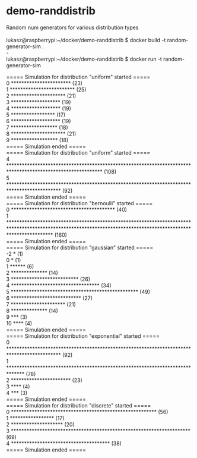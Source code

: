 # demo-randdistrib
Random num generators for various distribution types
<br><br>
lukasz@raspberrypi:\~/docker/demo-randdistrib $ docker build -t random-generator-sim .<br>
-<br>
lukasz@raspberrypi:\~/docker/demo-randdistrib $ docker run -t random-generator-sim<br>

===== Simulation for distribution "uniform" started =====<br>
 0 *********************** (23)<br>
 1 ************************* (25)<br>
 2 ********************* (21)<br>
 3 ******************* (19)<br>
 4 ******************* (19)<br>
 5 ***************** (17)<br>
 6 ******************* (19)<br>
 7 ****************** (18)<br>
 8 ********************* (21)<br>
 9 ****************** (18)<br>
===== Simulation ended =====<br>
===== Simulation for distribution "uniform" started =====<br>
 4 ************************************************************************************************************ (108)<br>
 5 ******************************************************************************************** (92)<br>
===== Simulation ended =====<br>
===== Simulation for distribution "bernoulli" started =====<br>
 0 **************************************** (40)<br>
 1 **************************************************************************************************************************************************************** (160)<br>
===== Simulation ended =====<br>
===== Simulation for distribution "gaussian" started =====<br>
-2 * (1)<br>
 0 * (1)<br>
 1 ****** (6)<br>
 2 ************** (14)<br>
 3 ************************** (26)<br>
 4 ********************************** (34)<br>
 5 ************************************************* (49)<br>
 6 *************************** (27)<br>
 7 ********************* (21)<br>
 8 ************** (14)<br>
 9 *** (3)<br>
10 **** (4)<br>
===== Simulation ended =====<br>
===== Simulation for distribution "exponential" started =====<br>
 0 ******************************************************************************************** (92)<br>
 1 ****************************************************************************** (78)<br>
 2 *********************** (23)<br>
 3 **** (4)<br>
 4 *** (3)<br>
===== Simulation ended =====<br>
===== Simulation for distribution "discrete" started =====<br>
 0 ******************************************************** (56)<br>
 1 ***************** (17)<br>
 2 ******************** (20)<br>
 3 ********************************************************************* (69)<br>
 4 ************************************** (38)<br>
===== Simulation ended =====
